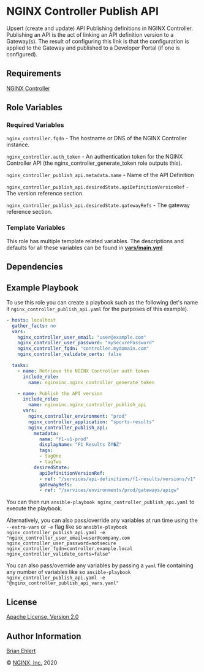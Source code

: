 NGINX Controller Publish API
============================

Upsert (create and update) API Publishing definitions in NGINX Controller.
Publishing an API is the act of linking an API definition version to a Gateway(s). The result of configuring this link is that the configuration is applied to the Gateway and published to a Developer Portal (if one is configured).

Requirements
------------

[NGINX Controller](https://www.nginx.com/products/nginx-controller/)

Role Variables
--------------

### Required Variables

`nginx_controller.fqdn` - The hostname or DNS of the NGINX Controller instance.

`nginx_controller.auth_token` - An authentication token for the NGINX Controller API (the nginx_controller_generate_token role outputs this).

`nginx_controller_publish_api.metadata.name` - Name of the API Definition

`nginx_controller_publish_api.desiredState.apiDefinitionVersionRef` - The version reference section.

`nginx_controller_publish_api.desiredState.gatewayRefs` - The gateway reference section.

### Template Variables

This role has multiple template related variables. The descriptions and defaults for all these variables can be found in **[vars/main.yml](./vars/main.yml)**

Dependencies
------------

Example Playbook
----------------

To use this role you can create a playbook such as the following (let's name it `nginx_controller_publish_api.yaml` for the purposes of this example).

```yaml
- hosts: localhost
  gather_facts: no
  vars:
    nginx_controller_user_email: "user@example.com"
    nginx_controller_user_password: "mySecurePassword"
    nginx_controller_fqdn: "controller.mydomain.com"
    nginx_controller_validate_certs: false

  tasks:
    - name: Retrieve the NGINX Controller auth token
      include_role:
        name: nginxinc.nginx_controller_generate_token

    - name: Publish the API version
      include_role:
        name: nginxinc.nginx_controller_publish_api
      vars:
        nginx_controller_environment: "prod"
        nginx_controller_application: "sports-results"
        nginx_controller_publish_api:
          metadata:
            name: "f1-v1-prod"
            displayName: "F1 Results ðŸ�Ž"
            tags:
            - tagOne
            - tagTwo
          desiredState:
            apiDefinitionVersionRef:
            - ref: "/services/api-definitions/f1-results/versions/v1"
            gatewayRefs:
            - ref: "/services/environments/prod/gateways/apigw"
```

You can then run `ansible-playbook nginx_controller_publish_api.yaml` to execute the playbook.

Alternatively, you can also pass/override any variables at run time using the `--extra-vars` or `-e` flag like so `ansible-playbook nginx_controller_publish_api.yaml -e "nginx_controller_user_email=user@company.com nginx_controller_user_password=notsecure nginx_controller_fqdn=controller.example.local nginx_controller_validate_certs=false"`

You can also pass/override any variables by passing a `yaml` file containing any number of variables like so `ansible-playbook nginx_controller_publish_api.yaml -e "@nginx_controller_publish_api_vars.yaml"`

License
-------

[Apache License, Version 2.0](./LICENSE)

Author Information
------------------

[Brian Ehlert](https://github.com/brianehlert)

&copy; [NGINX, Inc.](https://www.nginx.com/) 2020
